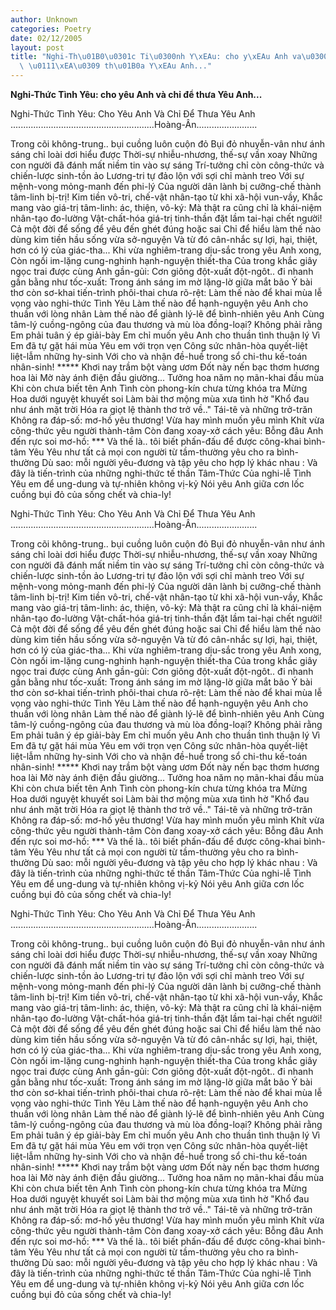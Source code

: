 ```yaml
---
author: Unknown
categories: Poetry
date: 02/12/2005
layout: post
title: "Nghi-Th\u01B0\u0301c Ti\u0300nh Y\xEAu: cho y\xEAu Anh va\u0300  chi\u0309\
  \ \u0111\xEA\u0309 th\u01B0a Y\xEAu Anh..."
---
```


**Nghi-Thức Tình Yêu: cho yêu Anh và  chỉ để thưa Yêu Anh...**

Nghi-Thức Tình Yêu: Cho Yêu Anh Và Chỉ Để Thưa Yêu Anh
.........................................................Hoàng-Ân........................

Trong cõi không-trung.. bụi cuồng luôn cuộn đỏ
Bụi đỏ nhuyễn-vân như ánh sáng chỉ loài dơi hiểu được
Thời-sự nhiễu-nhương, thế-sự vần xoay
Những con người đã đánh mất niềm tin vào sự sáng
Trí-tưởng chỉ còn công-thức và chiến-lược sinh-tồn ảo
Lương-tri tự đảo lộn với sợi chỉ mành treo
Với sự mệnh-vong mỏng-manh đến phi-lý
Của người dân lành bị cưỡng-chế thành tâm-linh bị-trị!
Kim tiền vô-tri, chế-vật nhân-tạo từ khi xã-hội vun-vầy,
Khắc mang vào giá-trị tâm-linh: ác, thiện, vô-ký:
Mà thật ra cũng chỉ là khái-niệm nhân-tạo đo-lường
Vật-chất-hóa giá-trị tinh-thần đặt lầm tai-hại chết người!
Cả một đời để sống để yêu đến ghét đúng hoặc sai
Chỉ để hiểu làm thế nào dùng kim tiền hầu sống vừa sở-nguyện
Và từ đó cân-nhắc sự lợi, hại, thiệt, hơn có lý của giác-tha...
Khi vừa nghiêm-trang dịu-sắc trong yêu Anh xong,
Còn ngồi im-lặng cung-nghinh hạnh-nguyện thiết-tha
Của trong khắc giây ngọc trai được cùng Anh gần-gủi:
Cơn giông đột-xuất đột-ngôt.. đi nhanh gần bằng như tốc-xuất:
Trong ánh sáng im mờ lặng-lờ giữa mắt bão
Ý bài thơ còn sơ-khai tiến-trình phôi-thai chưa rõ-rệt:
Làm thế nào để khai mùa lễ vọng vào nghi-thức Tình Yêu
Làm thế nào để hạnh-nguyện yêu Anh cho thuần với lòng nhân
Làm thế nào để giành lý-lẽ để bình-nhiên yêu Anh
Cùng tâm-lý cuồng-ngông của đau thương và mù lòa đồng-loại?
Không phải rằng Em phải tuân ý ép giải-bày
Em chỉ muốn yêu Anh cho thuần tình thuận lý
Vì Em đã tự gặt hái mùa Yêu em với trọn vẹn
Công sức nhân-hòa quyết-liệt liệt-lẫm những hy-sinh
Với cho và nhận đề-huề trong sổ chi-thu kế-toán nhân-sinh!
    *****
Khơi nay trầm bột vàng ươm
Đốt này nến bạc thơm hương hoa lài
Mờ này ánh điện đầu giường...
Tưởng hoa năm nọ mãn-khai đầu mùa
Khi còn chưa biết tên Anh
Tình còn phong-kín chưa từng khóa tra
Mừng Hoa dưới nguyệt khuyết soi
Làm bài thơ mộng mùa xưa tình hờ
"Khổ đau như ánh mặt trời
Hóa ra giọt lệ thành thơ trở về.."
Tái-tê và những trở-trăn
Không ra đáp-số: mơ-hồ yêu thương!
Vừa hay mình muốn yêu mình
Khít vừa công-thức yêu người thành-tâm
Còn đang xoay-xở cách yêu:
Bỗng đâu Anh đến rực soi mơ-hồ:
       ***
Và thế là.. tôi biết phấn-đấu để được công-khai bình-tâm Yêu
Yêu như tất cả mọi con người từ tầm-thường yêu cho ra bình-thường
Dù sao: mỗi người yêu-đương và tập yêu cho hợp lý khác nhau
: Và đây là tiến-trình của những nghi-thức tế thần Tâm-Thức
Của nghi-lễ Tình Yêu em để ung-dung và tự-nhiên không vị-kỷ
Nói yêu Anh giữa cơn lốc cuồng bụi đỏ của sống chết và chia-ly!

Nghi-Thức Tình Yêu: Cho Yêu Anh Và Chỉ Để Thưa Yêu Anh
.........................................................Hoàng-Ân........................

Trong cõi không-trung.. bụi cuồng luôn cuộn đỏ
Bụi đỏ nhuyễn-vân như ánh sáng chỉ loài dơi hiểu được
Thời-sự nhiễu-nhương, thế-sự vần xoay
Những con người đã đánh mất niềm tin vào sự sáng
Trí-tưởng chỉ còn công-thức và chiến-lược sinh-tồn ảo
Lương-tri tự đảo lộn với sợi chỉ mành treo
Với sự mệnh-vong mỏng-manh đến phi-lý
Của người dân lành bị cưỡng-chế thành tâm-linh bị-trị!
Kim tiền vô-tri, chế-vật nhân-tạo từ khi xã-hội vun-vầy,
Khắc mang vào giá-trị tâm-linh: ác, thiện, vô-ký:
Mà thật ra cũng chỉ là khái-niệm nhân-tạo đo-lường
Vật-chất-hóa giá-trị tinh-thần đặt lầm tai-hại chết người!
Cả một đời để sống để yêu đến ghét đúng hoặc sai
Chỉ để hiểu làm thế nào dùng kim tiền hầu sống vừa sở-nguyện
Và từ đó cân-nhắc sự lợi, hại, thiệt, hơn có lý của giác-tha...
Khi vừa nghiêm-trang dịu-sắc trong yêu Anh xong,
Còn ngồi im-lặng cung-nghinh hạnh-nguyện thiết-tha
Của trong khắc giây ngọc trai được cùng Anh gần-gủi:
Cơn giông đột-xuất đột-ngôt.. đi nhanh gần bằng như tốc-xuất:
Trong ánh sáng im mờ lặng-lờ giữa mắt bão
Ý bài thơ còn sơ-khai tiến-trình phôi-thai chưa rõ-rệt:
Làm thế nào để khai mùa lễ vọng vào nghi-thức Tình Yêu
Làm thế nào để hạnh-nguyện yêu Anh cho thuần với lòng nhân
Làm thế nào để giành lý-lẽ để bình-nhiên yêu Anh
Cùng tâm-lý cuồng-ngông của đau thương và mù lòa đồng-loại?
Không phải rằng Em phải tuân ý ép giải-bày
Em chỉ muốn yêu Anh cho thuần tình thuận lý
Vì Em đã tự gặt hái mùa Yêu em với trọn vẹn
Công sức nhân-hòa quyết-liệt liệt-lẫm những hy-sinh
Với cho và nhận đề-huề trong sổ chi-thu kế-toán nhân-sinh!
    *****
Khơi nay trầm bột vàng ươm
Đốt này nến bạc thơm hương hoa lài
Mờ này ánh điện đầu giường...
Tưởng hoa năm nọ mãn-khai đầu mùa
Khi còn chưa biết tên Anh
Tình còn phong-kín chưa từng khóa tra
Mừng Hoa dưới nguyệt khuyết soi
Làm bài thơ mộng mùa xưa tình hờ
"Khổ đau như ánh mặt trời
Hóa ra giọt lệ thành thơ trở về.."
Tái-tê và những trở-trăn
Không ra đáp-số: mơ-hồ yêu thương!
Vừa hay mình muốn yêu mình
Khít vừa công-thức yêu người thành-tâm
Còn đang xoay-xở cách yêu:
Bỗng đâu Anh đến rực soi mơ-hồ:
       ***
Và thế là.. tôi biết phấn-đấu để được công-khai bình-tâm Yêu
Yêu như tất cả mọi con người từ tầm-thường yêu cho ra bình-thường
Dù sao: mỗi người yêu-đương và tập yêu cho hợp lý khác nhau
: Và đây là tiến-trình của những nghi-thức tế thần Tâm-Thức
Của nghi-lễ Tình Yêu em để ung-dung và tự-nhiên không vị-kỷ
Nói yêu Anh giữa cơn lốc cuồng bụi đỏ của sống chết và chia-ly!

Nghi-Thức Tình Yêu: Cho Yêu Anh Và Chỉ Để Thưa Yêu Anh
.........................................................Hoàng-Ân........................

Trong cõi không-trung.. bụi cuồng luôn cuộn đỏ
Bụi đỏ nhuyễn-vân như ánh sáng chỉ loài dơi hiểu được
Thời-sự nhiễu-nhương, thế-sự vần xoay
Những con người đã đánh mất niềm tin vào sự sáng
Trí-tưởng chỉ còn công-thức và chiến-lược sinh-tồn ảo
Lương-tri tự đảo lộn với sợi chỉ mành treo
Với sự mệnh-vong mỏng-manh đến phi-lý
Của người dân lành bị cưỡng-chế thành tâm-linh bị-trị!
Kim tiền vô-tri, chế-vật nhân-tạo từ khi xã-hội vun-vầy,
Khắc mang vào giá-trị tâm-linh: ác, thiện, vô-ký:
Mà thật ra cũng chỉ là khái-niệm nhân-tạo đo-lường
Vật-chất-hóa giá-trị tinh-thần đặt lầm tai-hại chết người!
Cả một đời để sống để yêu đến ghét đúng hoặc sai
Chỉ để hiểu làm thế nào dùng kim tiền hầu sống vừa sở-nguyện
Và từ đó cân-nhắc sự lợi, hại, thiệt, hơn có lý của giác-tha...
Khi vừa nghiêm-trang dịu-sắc trong yêu Anh xong,
Còn ngồi im-lặng cung-nghinh hạnh-nguyện thiết-tha
Của trong khắc giây ngọc trai được cùng Anh gần-gủi:
Cơn giông đột-xuất đột-ngôt.. đi nhanh gần bằng như tốc-xuất:
Trong ánh sáng im mờ lặng-lờ giữa mắt bão
Ý bài thơ còn sơ-khai tiến-trình phôi-thai chưa rõ-rệt:
Làm thế nào để khai mùa lễ vọng vào nghi-thức Tình Yêu
Làm thế nào để hạnh-nguyện yêu Anh cho thuần với lòng nhân
Làm thế nào để giành lý-lẽ để bình-nhiên yêu Anh
Cùng tâm-lý cuồng-ngông của đau thương và mù lòa đồng-loại?
Không phải rằng Em phải tuân ý ép giải-bày
Em chỉ muốn yêu Anh cho thuần tình thuận lý
Vì Em đã tự gặt hái mùa Yêu em với trọn vẹn
Công sức nhân-hòa quyết-liệt liệt-lẫm những hy-sinh
Với cho và nhận đề-huề trong sổ chi-thu kế-toán nhân-sinh!
    *****
Khơi nay trầm bột vàng ươm
Đốt này nến bạc thơm hương hoa lài
Mờ này ánh điện đầu giường...
Tưởng hoa năm nọ mãn-khai đầu mùa
Khi còn chưa biết tên Anh
Tình còn phong-kín chưa từng khóa tra
Mừng Hoa dưới nguyệt khuyết soi
Làm bài thơ mộng mùa xưa tình hờ
"Khổ đau như ánh mặt trời
Hóa ra giọt lệ thành thơ trở về.."
Tái-tê và những trở-trăn
Không ra đáp-số: mơ-hồ yêu thương!
Vừa hay mình muốn yêu mình
Khít vừa công-thức yêu người thành-tâm
Còn đang xoay-xở cách yêu:
Bỗng đâu Anh đến rực soi mơ-hồ:
       ***
Và thế là.. tôi biết phấn-đấu để được công-khai bình-tâm Yêu
Yêu như tất cả mọi con người từ tầm-thường yêu cho ra bình-thường
Dù sao: mỗi người yêu-đương và tập yêu cho hợp lý khác nhau
: Và đây là tiến-trình của những nghi-thức tế thần Tâm-Thức
Của nghi-lễ Tình Yêu em để ung-dung và tự-nhiên không vị-kỷ
Nói yêu Anh giữa cơn lốc cuồng bụi đỏ của sống chết và chia-ly!
